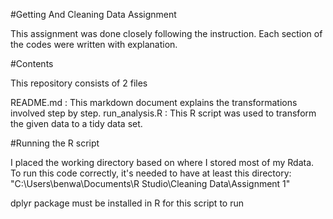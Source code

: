 #Getting And Cleaning Data Assignment

This assignment was done closely following the instruction. Each section of the codes were written with explanation.


#Contents

This repository consists of 2 files

README.md : This markdown document explains the transformations involved step by step.
run_analysis.R : This R script was used to transform the given data to a tidy data set.

#Running the R script

I placed the working directory based on where I stored most of my Rdata. 
To run this code correctly, it's needed to have at least this directory: "C:\Users\benwa\Documents\R Studio\Cleaning Data\Assignment 1"


dplyr package must be installed in R for this script to run

